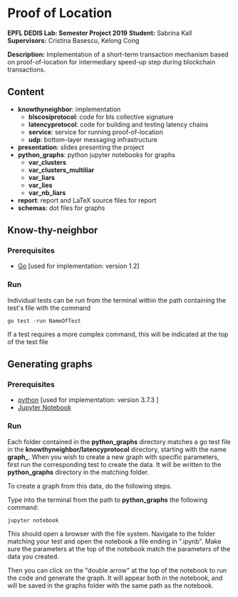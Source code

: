 # Proof of Location
__EPFL DEDIS Lab: Semester Project 2019__
__Student:__ Sabrina Kall
__Supervisors:__ Cristina Basescu, Kelong Cong

__Description:__ Implementation of a short-term transaction mechanism based on proof-of-location for intermediary speed-up step during blockchain transactions.

## Content

* __knowthyneighbor__:  implementation
	- __blscosiprotocol__: code for bls collective signature
	- __latencyprotocol__: code for building and testing latency chains
	- __service__: service for running proof-of-location
	- __udp__: bottom-layer messaging infrastructure
* __presentation__: slides presenting the project
*  __python_graphs__: python jupyter notebooks for graphs
	- __var_clusters__
 	- __var_clusters_multiliar__
	- __var_liars__
	- __var_lies__
	- __var_nb_liars__
* __report__: report and LaTeX source files for report
*  __schemas__: dot files for graphs



## Know-thy-neighbor

### Prerequisites

* [Go](https://golang.org/doc/install) [used for implementation: version 1.2]

### Run

Individual tests can be run from the terminal within the path containing the test's file with the command
```
go test -run NameOfTest
```

If a test requires a more complex command, this will be indicated at the top of the test file

## Generating graphs

### Prerequisites
* [python](https://www.python.org/downloads/) [used for implementation: version 3.7.3 ]
* [Jupyter Notebook](https://jupyter.org/install) 

### Run

Each folder contained in the **python_graphs** directory matches a go test file in the **knowthyneighbor/latencyprotocol** directory, starting with the name **graph_**. When you wish to create a new graph with specific parameters, first run the corresponding test to create the data. It will be written to the __python_graphs__ directory in the matching folder.

To create a graph from this data, do the following steps.

Type into the terminal from the path to **python_graphs** the following command:
```
jupyter notebook
```

This should open a browser with the file system. Navigate to the folder matching your test and open the notebook a file ending in ".ipynb". Make sure the parameters at the top of the notebook match the parameters of the data you created.

Then you can click on the "double arrow" at the top of the notebook to run the code and generate the graph. It will appear both in the notebook, and will be saved in the graphs folder with the same path as the notebook.




